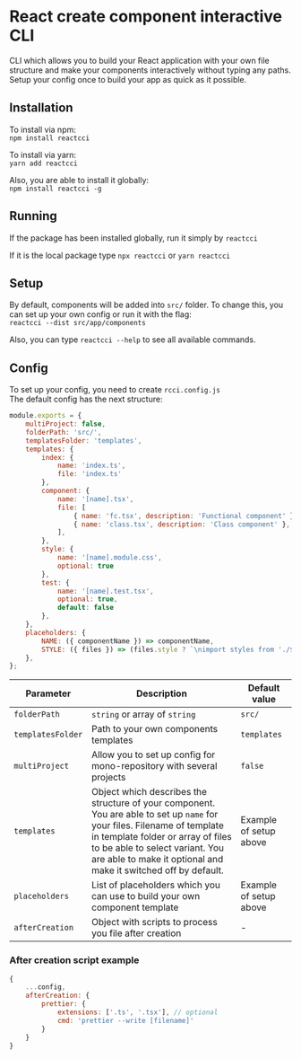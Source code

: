 # React create component interactive CLI
CLI which allows you to build your React application with your own file structure and make your components interactively without typing any paths.
Setup your config once to build your app as quick as it possible.

## Installation
To install via npm:  
```npm install reactcci```  

To install via yarn:  
```yarn add reactcci```

Also, you are able to install it globally:  
```npm install reactcci -g```

## Running
If the package has been installed globally, run it simply by `reactcci`

If it is the local package type `npx reactcci` or `yarn reactcci`

## Setup
By default, components will be added into `src/` folder. To change this, you can set up your own config or run it with the flag:  
```reactcci --dist src/app/components```

Also, you can type `reactcci --help` to see all available commands.

## Config
To set up your config, you need to create `rcci.config.js`  
The default config has the next structure:
```javascript
module.exports = {
    multiProject: false,
    folderPath: 'src/',
    templatesFolder: 'templates',
    templates: {
        index: {
            name: 'index.ts',
            file: 'index.ts'
        },
        component: {
            name: '[name].tsx',
            file: [
                { name: 'fc.tsx', description: 'Functional component' },
                { name: 'class.tsx', description: 'Class component' },
            ],
        },
        style: {
            name: '[name].module.css',
            optional: true
        },
        test: {
            name: '[name].test.tsx',
            optional: true,
            default: false
        },
    },
    placeholders: {
        NAME: ({ componentName }) => componentName,
        STYLE: ({ files }) => (files.style ? `\nimport styles from './${files.style.name}';` : ''),
    },
};
```

| Parameter | Description | Default value |
|---|---|---|
| `folderPath` | `string` or array of `string` | `src/` |
| `templatesFolder` | Path to your own components templates | `templates` |
| `multiProject` | Allow you to set up config for mono-repository with several projects | `false` |
| `templates` | Object which describes the structure of your component. You are able to set up `name` for your files. Filename of template in template folder or array of files to be able to select variant. You are able to make it optional and make it switched off by default. | Example of setup above |
| `placeholders` | List of placeholders which you can use to build your own component template | Example of setup above |
| `afterCreation` | Object with scripts to process you file after creation | - |

### After creation script example
```javascript
{
    ...config,
    afterCreation: {                
        prettier: {
            extensions: ['.ts', '.tsx'], // optional
            cmd: 'prettier --write [filename]'
        }
    }
}
```